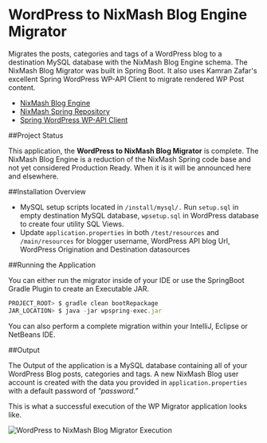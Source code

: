 WordPress to NixMash Blog Engine Migrator
==========================

Migrates the posts, categories and tags of a WordPress blog to a destination MySQL database with the NixMash Blog Engine schema. The NixMash Blog Migrator was built in Spring Boot. It also uses Kamran Zafar's excellent Spring WordPress WP-API Client to migrate rendered WP Post content.

- [NixMash Blog Engine](https://github.com/mintster/nixmash-blog)
- [NixMash Spring Repository](https://github.com/mintster/spring-data)
- [Spring WordPress WP-API Client](https://github.com/kamranzafar/spring-wpapi)

##Project Status

This application, the **WordPress to NixMash Blog Migrator** is complete. The NixMash Blog Engine is a reduction of the NixMash Spring code base and not yet considered Production Ready. When it is it will be announced here and elsewhere.

##Installation Overview

- MySQL setup scripts located in `/install/mysql/.` Run `setup.sql` in empty destination MySQL database, `wpsetup.sql` in WordPress database to create four utility SQL Views.
- Update `application.properties` in both `/test/resources` and `/main/resources` for blogger username, WordPress API blog Url, WordPress Origination and Destination datasources

##Running the Application

You can either run the migrator inside of your IDE or use the SpringBoot Gradle Plugin to create an Executable JAR.

```js
PROJECT_ROOT> $ gradle clean bootRepackage
JAR_LOCATION> $ java -jar wpspring-exec.jar
```

You can also perform a complete migration within your IntelliJ, Eclipse or NetBeans IDE.

##Output

The Output of the application is a MySQL database containing all of your WordPress Blog posts, categories and tags. A new NixMash Blog user account is created with the data you provided in `application.properties` with a default password of *"password."* 

This is what a successful execution of the WP Migrator application looks like.

![WordPress to NixMash Blog Migrator Execution](http://nixmash.com/x/pics/github/wpspring0125a.png)


